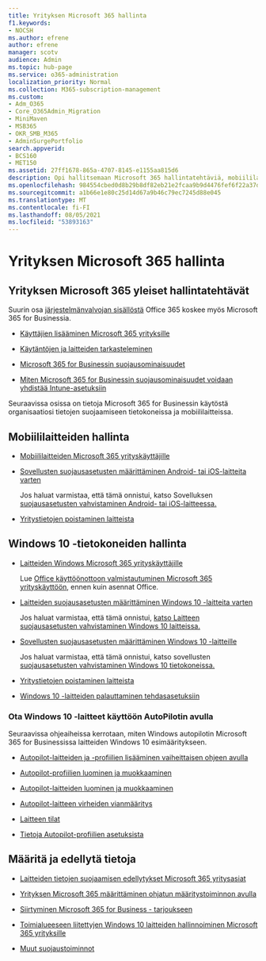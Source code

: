 ```yaml
---
title: Yrityksen Microsoft 365 hallinta
f1.keywords:
- NOCSH
ms.author: efrene
author: efrene
manager: scotv
audience: Admin
ms.topic: hub-page
ms.service: o365-administration
localization_priority: Normal
ms.collection: M365-subscription-management
ms.custom:
- Adm_O365
- Core_O365Admin_Migration
- MiniMaven
- MSB365
- OKR_SMB_M365
- AdminSurgePortfolio
search.appverid:
- BCS160
- MET150
ms.assetid: 27ff1678-865a-4707-8145-e1155aa815d6
description: Opi hallitsemaan Microsoft 365 hallintatehtäviä, mobiililaitteita, Windows 10 tietokoneita ja monia tällaisia tehtäviä.
ms.openlocfilehash: 984554cbed0d8b29b8df82eb21e2fcaa9b9d4476fef6f22a37d253d92888d9cc
ms.sourcegitcommit: a1b66e1e80c25d14d67a9b46c79ec7245d88e045
ms.translationtype: MT
ms.contentlocale: fi-FI
ms.lasthandoff: 08/05/2021
ms.locfileid: "53893163"
---
```

# <a name="manage-microsoft-365-for-business"></a>Yrityksen Microsoft 365 hallinta

## <a name="general-microsoft-365-for-business-admin-tasks"></a>Yrityksen Microsoft 365 yleiset hallintatehtävät

Suurin osa [järjestelmänvalvojan sisällöstä](/office365/admin/admin-home) Office 365 koskee myös Microsoft 365 for Businessia.

- [Käyttäjien lisääminen Microsoft 365 yrityksille](../admin/add-users/add-users.md)
    
- [Käytäntöjen ja laitteiden tarkasteleminen](view-policies-and-devices.md)
    
- [Microsoft 365 for Businessin suojausominaisuudet](security-features.md)
    
- [Miten Microsoft 365 for Businessin suojausominaisuudet voidaan yhdistää Intune-asetuksiin](map-protection-features-to-intune-settings.md)
    
Seuraavissa osissa on tietoja Microsoft 365 for Businessin käytöstä organisaatiosi tietojen suojaamiseen tietokoneissa ja mobiililaitteissa.
  
## <a name="manage-mobile-devices"></a>Mobiililaitteiden hallinta

- [Mobiililaitteiden Microsoft 365 yrityskäyttäjille](set-up-mobile-devices.md)
    
- [Sovellusten suojausasetusten määrittäminen Android- tai iOS-laitteita varten](app-protection-settings-for-android-and-ios.md)
    
    Jos haluat varmistaa, että tämä onnistui, katso Sovelluksen [suojausasetusten vahvistaminen Android- tai iOS-laitteessa.](validate-settings-on-android-or-ios.md) 
    
- [Yritystietojen poistaminen laitteista](remove-company-data.md)
    
## <a name="manage-windows-10-pcs"></a>Windows 10 -tietokoneiden hallinta

- [Laitteiden Windows Microsoft 365 yrityskäyttäjille](set-up-windows-devices.md)

    Lue [Office käyttöönottoon valmistautuminen Microsoft 365 yrityskäyttöön,](prepare-for-office-client-deployment.md) ennen kuin asennat Office. 
    
- [Laitteiden suojausasetusten määrittäminen Windows 10 -laitteita varten](protection-settings-for-windows-10-pcs.md)
    
    Jos haluat varmistaa, että tämä onnistui, [katso Laitteen suojausasetusten vahvistaminen Windows 10 laitteissa.](validate-settings-on-windows-10-pcs.md) 
    
- [Sovellusten suojausasetusten määrittäminen Windows 10 -laitteille](protection-settings-for-windows-10-devices.md)
    
    Jos haluat varmistaa, että tämä onnistui, katso sovellusten [suojausasetusten vahvistaminen Windows 10 tietokoneissa.](validate-protection-settings-on-windows-10-pcs.md) 
    
- [Yritystietojen poistaminen laitteista](remove-company-data.md)
    
- [Windows 10 -laitteiden palauttaminen tehdasasetuksiin](reset-devices-to-factory-settings.md)
    
### <a name="use-autopilot-to-deploy-windows-10-devices"></a>Ota Windows 10 -laitteet käyttöön AutoPilotin avulla

Seuraavissa ohjeaiheissa kerrotaan, miten Windows autopilotin Microsoft 365 for Businessissa laitteiden Windows 10 esimääritykseen.
  
- [Autopilot-laitteiden ja -profiilien lisääminen vaiheittaisen ohjeen avulla](add-autopilot-devices-and-profile.md)
    
- [Autopilot-profiilien luominen ja muokkaaminen](create-and-edit-autopilot-profiles.md)
    
- [Autopilot-laitteiden luominen ja muokkaaminen](create-and-edit-autopilot-devices.md)
    
- [Autopilot-laitteen virheiden vianmääritys](troubleshoot-autopilot-errors.md)
    
- [Laitteen tilat](device-states.md)
    
- [Tietoja Autopilot-profiilien asetuksista](autopilot-profile-settings.md)
    
## <a name="set-up-and-prerequisite-information"></a>Määritä ja edellytä tietoja

- [Laitteiden tietojen suojaamisen edellytykset Microsoft 365 yritysasiat](pre-requisites-for-data-protection.md)
    
- [Yrityksen Microsoft 365 määrittäminen ohjatun määritystoiminnon avulla](set-up.md)
    
- [Siirtyminen Microsoft 365 for Business - tarjoukseen](migrate-to-microsoft-365-business.md)
    
- [Toimialueeseen liitettyjen Windows 10 laitteiden hallinnoiminen Microsoft 365 yrityksille](manage-windows-devices.md)
    
- [Muut suojaustoiminnot](security-features.md#additional-security-features)